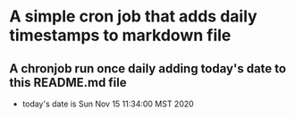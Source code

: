 A simple cron job that adds daily timestamps to markdown file
============================================================
## A chronjob run once daily adding today's date to this README.md file
* today's date is Sun Nov 15 11:34:00 MST 2020

